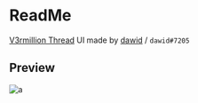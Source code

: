# ReadMe
[V3rmillion Thread](https://v3rmillion.net/showthread.php?pid=8065018#pid8065018)
UI made by [dawid](https://v3rmillion.net/member.php?action=profile&uid=1052423) / `dawid#7205`
## Preview
![a](https://cdn.discordapp.com/attachments/896518195211546664/902308148021444618/VuBircv.png)
